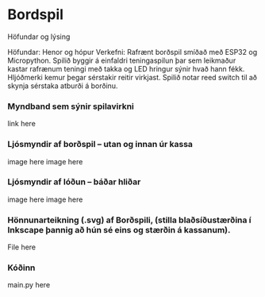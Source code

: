 # Bordspil

Höfundar og lýsing

Höfundar: Henor og hópur
Verkefni: Rafrænt borðspil smíðað með ESP32 og Micropython. Spilið byggir á einfaldri teningaspilun þar sem leikmaður kastar rafrænum teningi með takka og LED hringur sýnir hvað hann fékk. Hljóðmerki kemur þegar sérstakir reitir virkjast. Spilið notar reed switch til að skynja sérstaka atburði á borðinu.


### Myndband sem sýnir spilavirkni
link here


### Ljósmyndir af borðspil – utan og innan úr kassa
image here
image here


### Ljósmyndir af lóðun – báðar hliðar
image here
image here


### Hönnunarteikning (.svg) af Borðspili, (stilla blaðsíðustærðina í Inkscape þannig að hún sé eins og stærðin á kassanum).
File here


### Kóðinn
main.py here
